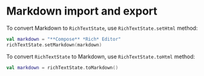 # Markdown import and export

To convert Markdown to `RichTextState`, use `RichTextState.setHtml` method:

```kotlin
val markdown = "**Compose** *Rich* Editor"
richTextState.setMarkdown(markdown)
```

To convert `RichTextState` to Markdown, use `RichTextState.toHtml` method:

```kotlin
val markdown = richTextState.toMarkdown()
```